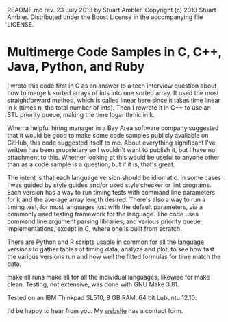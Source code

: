 README.md rev. 23 July 2013 by Stuart Ambler.
Copyright (c) 2013 Stuart Ambler.
Distributed under the Boost License in the accompanying file LICENSE.

# Multimerge Code Samples in C, C++, Java, Python, and Ruby

I wrote this code first in C as an answer to a tech interview question about how
to merge k sorted arrays of ints into one sorted array.  It used the most
straightforward method, which is called linear here since it takes time linear
in k (times n, the total number of ints).  Then I rewrote it in C++ to use
an STL priority queue, making the time logarithmic in k.

When a helpful hiring manager in a Bay Area software company suggested that it
would be good to make some code samples publicly available on GitHub, this
code suggested itself to me.  About everything significant I've written has been
proprietary so I wouldn't want to publish it, but I have no attachment to this.
Whether looking at this would be useful to anyone other than as a code sample 
is a question, but if it is, that's great.

The intent is that each language version should be idiomatic.  In some cases
I was guided by style guides and/or used style checker or lint programs.  Each
version has a way to run timing tests with command line parameters for k and
the average array length desired.  There's also a way to run a timing test, for
most languages just with the default parameters, via a commonly used testing
framework for the language.  The code uses command line argument parsing
libraries, and various priority queue implementations, except in C, where one
is built from scratch.

There are Python and R scripts usable in common for all the language versions
to gather tables of timing data, analyze and plot, to see how fast the
various versions run and how well the fitted formulas for time match the data.

make all runs make all for all the individual languages; likewise for
make clean.  Testing, not extensive, was done with GNU Make 3.81.

Tested on an IBM Thinkpad SL510, 8 GB RAM, 64 bit Lubuntu 12.10.

I'd be happy to hear from you.  My [website](http://www.zulazon.com) has a
contact form.
